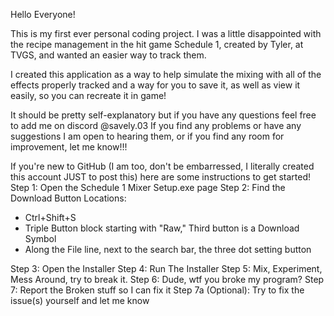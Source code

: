Hello Everyone!

This is my first ever personal coding project. I was a little disappointed with the recipe management in the hit game Schedule 1, created by Tyler, at TVGS, and wanted an easier way to track them.

I created this application as a way to help simulate the mixing with all of the effects properly tracked and a way for you to save it, as well as view it easily, so you can recreate it in game!

It should be pretty self-explanatory but if you have any questions feel free to add me on discord @savely.03
If you find any problems or have any suggestions I am open to hearing them, or if you find any room for improvement, let me know!!!

If you're new to GitHub (I am too, don't be embarressed, I literally created this account JUST to post this) here are some instructions to get started!
Step 1: Open the Schedule 1 Mixer Setup.exe page
Step 2: Find the Download Button
  Locations: 
-   Ctrl+Shift+S 
-   Triple Button block starting with "Raw," Third button is a Download Symbol
-   Along the File line, next to the search bar, the three dot setting button

Step 3: Open the Installer
Step 4: Run The Installer
Step 5: Mix, Experiment, Mess Around, try to break it.
Step 6: Dude, wtf you broke my program?
Step 7: Report the Broken stuff so I can fix it
Step 7a (Optional): Try to fix the issue(s) yourself and let me know
